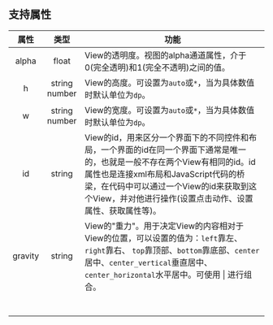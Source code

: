 ## 支持属性

| 属性 | 类型 | 功能 |
|:-:|:-:|---|
| alpha | float | View的透明度。视图的alpha通道属性，介于0(完全透明)和1(完全不透明)之间的值。 |
| h | string<br>number | View的高度。可设置为`auto`或`*`，当为具体数值时默认单位为`dp`。 |
| w | string<br>number | View的宽度。可设置为`auto`或`*`，当为具体数值时默认单位为`dp`。 |
| id | string |View的id，用来区分一个界面下的不同控件和布局，一个界面的id在同一个界面下通常是唯一的，也就是一般不存在两个View有相同的id。id属性也是连接xml布局和JavaScript代码的桥梁，在代码中可以通过一个View的id来获取到这个View，并对他进行操作(设置点击动作、设置属性、获取属性等)。|
| gravity | string |View的"重力"。用于决定View的内容相对于View的位置，可以设置的值为：`left`靠左、`right`靠右、 `top`靠顶部、`bottom`靠底部、`center`居中、`center_vertical`垂直居中、`center_horizontal`水平居中。可使用 &#124; 进行组合。|
||||
||||
||||
||||
||||
||||
||||